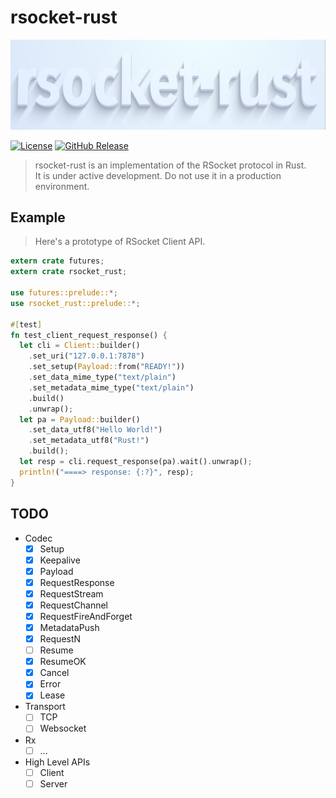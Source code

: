 # rsocket-rust
![logo](./logo.jpg)

[![License](https://img.shields.io/github/license/jjeffcaii/rsocket-rust.svg)](https://github.com/jjeffcaii/rsocket-rust/blob/master/LICENSE)
[![GitHub Release](https://img.shields.io/github/release-pre/jjeffcaii/rsocket-rust.svg)](https://github.com/jjeffcaii/rsocket-rust/releases)

> rsocket-rust is an implementation of the RSocket protocol in Rust.
<br>It is under active development. Do not use it in a production environment.

## Example

> Here's a prototype of RSocket Client API.

```rust
extern crate futures;
extern crate rsocket_rust;

use futures::prelude::*;
use rsocket_rust::prelude::*;

#[test]
fn test_client_request_response() {
  let cli = Client::builder()
    .set_uri("127.0.0.1:7878")
    .set_setup(Payload::from("READY!"))
    .set_data_mime_type("text/plain")
    .set_metadata_mime_type("text/plain")
    .build()
    .unwrap();
  let pa = Payload::builder()
    .set_data_utf8("Hello World!")
    .set_metadata_utf8("Rust!")
    .build();
  let resp = cli.request_response(pa).wait().unwrap();
  println!("====> response: {:?}", resp);
}
```

## TODO
 - Codec
   - [x] Setup
   - [x] Keepalive
   - [x] Payload
   - [x] RequestResponse
   - [x] RequestStream
   - [x] RequestChannel
   - [x] RequestFireAndForget
   - [x] MetadataPush
   - [x] RequestN
   - [ ] Resume
   - [x] ResumeOK
   - [x] Cancel
   - [x] Error
   - [x] Lease
 - Transport
   - [ ] TCP
   - [ ] Websocket
 - Rx
   - [ ] ...
 - High Level APIs
   - [ ] Client
   - [ ] Server
